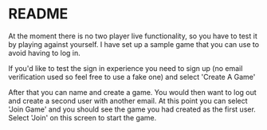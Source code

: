 # README

At the moment there is no two player live functionality, so you have to test it by playing against yourself. I have set up a sample game that you can use to avoid having to log in.

If you'd like to test the sign in experience you need to sign up (no email verification used so feel free to use a fake one) and select 'Create A Game'

After that you can name and create a game. You would then want to log out and create a second user with another email. At this point you can select 'Join Game' and you should see the game you had created as the first user. Select 'Join' on this screen to start the game.
